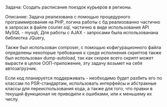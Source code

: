 Задача:
Создать расписание поездок курьеров в регионы.


Описание:
Задача реализована с помощью процедурного программирования на PHP,
логина работы с бд реализованно частично в запросах в файле courier.sql, частично
в виде использования API MySQL - mysqli,
Для работы с AJAX - запросами была использованана библиотка JQuery,

Также был использован composer, с помощью кофигурационного файла определены некоторые требования к среде исполнения скриптов
также был использован dump-autoload, так как скорее всего скрипт может вырасти в целое ООП-приложение,
эту задачу возьмет на себя автозагрузчик.

Если код планируется поддерживать - необходимо будет разбить его по классам по PSR-стандартам, использовать интерфейсы и абстракные классы для переиспользования кода, а также для того, что правки в текущий функционал не приводили к ошибками, или к меньшему их числу.
